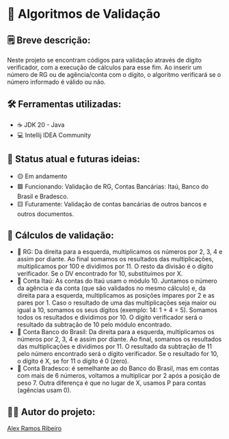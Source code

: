 # 🛂 Algoritmos de Validação

## 🗒️ Breve descrição:
Neste projeto se encontram códigos para validação através de dígito verificador, com a execução de cálculos para esse fim. Ao inserir um número de RG ou de agência/conta com o dígito, o algoritmo verificará se o número informado é válido ou não.

## 🛠️ Ferramentas utilizadas:
* ☕ JDK 20 - Java
* 💻 Intellij IDEA Community

## 🚥 Status atual e futuras ideias:
* 🟡 Em andamento
* 🟩 Funcionando: Validação de RG, Contas Bancárias: Itaú, Banco do Brasil e Bradesco.
* 🟨 Futuramente: Validação de contas bancárias de outros bancos e outros documentos.

## 🔢 Cálculos de validação:
* 👥 RG: Da direita para a esquerda, multiplicamos os números por 2, 3, 4 e assim por diante. Ao final somamos os resultados das multiplicações, multiplicamos por 100 e dividimos por 11. O resto da divisão é o dígito verificador. Se o DV encontrado for 10, substituímos por X.
* :bank: Conta Itaú: As contas do Itaú usam o módulo 10. Juntamos o número da agência e da conta (que são validados no mesmo cálculo) e, da direita para a esquerda, multiplicamos as posições ímpares por 2 e as pares por 1. Caso o resultado de uma das multiplicações seja maior ou igual a 10, somamos os seus dígitos (exemplo: 14: 1 + 4 = 5). Somamos todos os resultados e dividimos por 10. O dígito verificador será o resultado da subtração de 10 pelo módulo encontrado.
* :bank: Conta Banco do Brasil: Da direita para a esquerda, multiplicamos os números por 2, 3, 4 e assim por diante. Ao final, somamos os resultados das multiplicações e dividimos por 11. O resultado da subtração de 11 pelo número encontrado será o dígito verificador. Se o resultado for 10, o dígito é X, se for 11 o dígito é 0 (zero).
* :bank: Conta Bradesco: é semelhante ao do Banco do Brasil, mas em contas com mais de 6 números, voltamos a multiplicar por 2 após a posição de peso 7. Outra diferença é que no lugar de X, usamos P para contas (agências usam 0).

## 👷‍♂️ Autor do projeto:
[Alex Ramos Ribeiro](https://alexrribeiro.github.io/curriculum)
